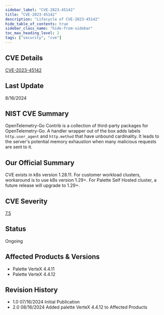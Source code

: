 ```yaml
---
sidebar_label: "CVE-2023-45142"
title: "CVE-2023-45142"
description: "Lifecycle of CVE-2023-45142"
hide_table_of_contents: true
sidebar_class_name: "hide-from-sidebar"
toc_max_heading_level: 2
tags: ["security", "cve"]
---
```


## CVE Details

[CVE-2023-45142](https://nvd.nist.gov/vuln/detail/CVE-2023-45142)

## Last Update

8/16/2024

## NIST CVE Summary

OpenTelemetry-Go Contrib is a collection of third-party packages for OpenTelemetry-Go. A handler wrapper out of the box
adds labels `http.user_agent` and `http.method` that have unbound cardinality. It leads to the server's potential memory
exhaustion when many malicious requests are sent to it.

## Our Official Summary

CVE exists in k8s version 1.28.11. For customer workload clusters, workaround is to use k8s version 1.29+. For Palette
Self Hosted cluster, a future release will upgrade to 1.29+.

## CVE Severity

[7.5](https://nvd.nist.gov/vuln/detail/CVE-2023-45142)

## Status

Ongoing

## Affected Products & Versions

- Palette VerteX 4.4.11
- Palette VerteX 4.4.12

## Revision History

- 1.0 07/16/2024 Initial Publication
- 2.0 08/16/2024 Added palette VerteX 4.4.12 to Affected Products
